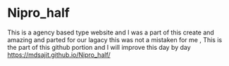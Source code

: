 # Nipro_half
This is a agency based type  website and I was a part of this create and amazing and parted for our lagacy 
this was not a mistaken for me , This is the part of this github portion and I will improve this day by day
https://mdsajit.github.io/Nipro_half/
